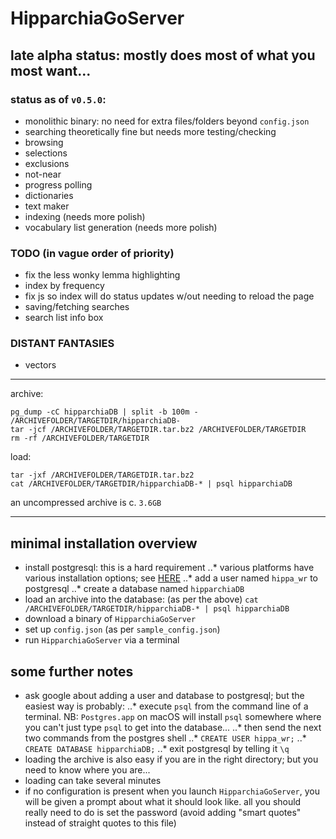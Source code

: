 # HipparchiaGoServer

## late alpha status: mostly does most of what you most want...

### status as of `v0.5.0`:

* monolithic binary: no need for extra files/folders beyond `config.json`
* searching theoretically fine but needs more testing/checking
* browsing 
* selections 
* exclusions 
* not-near
* progress polling 
* dictionaries
* text maker
* indexing (needs more polish)
* vocabulary list generation (needs more polish)

### TODO (in vague order of priority)

* fix the less wonky lemma highlighting
* index by frequency
* fix js so index will do status updates w/out needing to reload the page
* saving/fetching searches
* search list info box

### DISTANT FANTASIES
* vectors

---

archive:
```
pg_dump -cC hipparchiaDB | split -b 100m - /ARCHIVEFOLDER/TARGETDIR/hipparchiaDB-
tar -jcf /ARCHIVEFOLDER/TARGETDIR.tar.bz2 /ARCHIVEFOLDER/TARGETDIR
rm -rf /ARCHIVEFOLDER/TARGETDIR
```

load:
```
tar -jxf /ARCHIVEFOLDER/TARGETDIR.tar.bz2
cat /ARCHIVEFOLDER/TARGETDIR/hipparchiaDB-* | psql hipparchiaDB
```

an uncompressed archive is c. `3.6GB`

---

## minimal installation overview

* install postgresql: this is a hard requirement
..* various platforms have various installation options; see [HERE](https://www.postgresql.org/download/)
..* add a user named `hippa_wr` to postgresql
..* create a database named `hipparchiaDB`
* load an archive into the database: (as per the above) `cat /ARCHIVEFOLDER/TARGETDIR/hipparchiaDB-* | psql hipparchiaDB`
* download a binary of `HipparchiaGoServer`
* set up `config.json` (as per `sample_config.json`)
* run `HipparchiaGoServer` via a terminal

## some further notes

* ask google about adding a user and database to postgresql; but the easiest way is probably:
..* execute `psql` from the command line of a terminal. NB: `Postgres.app` on macOS will install `psql` somewhere where you can't just type `psql` to get into the database...
..* then send the next two commands from the postgres shell
..* `CREATE USER hippa_wr;`
..* `CREATE DATABASE hipparchiaDB;`
..* exit postgresql by telling it `\q`
* loading the archive is also easy if you are in the right directory; but you need to know where you are...
* loading can take several minutes
* if no configuration is present when you launch `HipparchiaGoServer`, you will be given a prompt about what it should look like. all you should really need to do is set the password (avoid adding "smart quotes" instead of straight quotes to this file)
